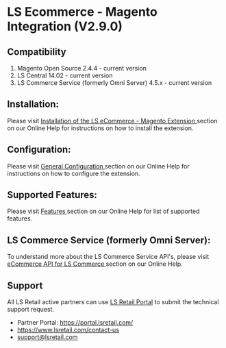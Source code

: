 # LS Ecommerce - Magento Integration (V2.9.0)

## Compatibility
1. Magento Open Source 2.4.4 - current version
2. LS Central 14.02 - current version
3. LS Commerce Service (formerly Omni Server) 4.5.x - current version

## Installation:

Please visit [ Installation of the LS eCommerce - Magento Extension ](https://help.lscentral.lsretail.com/Content/LS-Retail/eCommerce/eCommerce-Magento/Technical-Manual/Installation-Of-Extension.htm "Installation of the LS eCommerce - Magento Extension") section on our Online Help for instructions on how to install the extension.

## Configuration:

Please visit [ General Configuration ](https://help.lscentral.lsretail.com/Content/LS-Retail/eCommerce/eCommerce-Magento/Technical-Manual/General-Configuration-Retail.htm "LS eCommerce - Magento Configuration") section on our Online Help for instructions on how to configure the extension.

## Supported Features:

Please visit [ Features ](https://help.lscentral.lsretail.com/Content/LS-Retail/eCommerce/eCommerce-Magento/Features/Introduction.htm "LS eCommerce - Magento - Supported Features") section on our Online Help for list of supported features.

## LS Commerce Service (formerly Omni Server):

To understand more about the LS Commerce Service API's, please visit [ eCommerce API for LS Commerce ](https://help.lscentral.lsretail.com/Content/LS-Retail/eCommerce/eCommerce-APIs/Unified-Commerce-Inferface/Introduction.htm "eCommerce API for LS Commerce") section on our Online Help.

## Support
All LS Retail active partners can use [ LS Retail Portal](https://portal.lsretail.com/ "LS Retail Partner & Customer Portal") to submit the technical support request.

- Partner Portal: https://portal.lsretail.com/
- https://www.lsretail.com/contact-us
- support@lsretail.com
